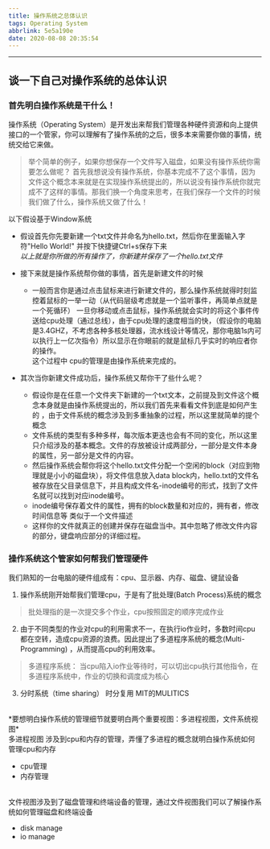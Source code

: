 ```yaml
---
title: 操作系统之总体认识
tags: Operating System
abbrlink: 5e5a190e
date: 2020-08-08 20:35:54
---
```


------
谈一下自己对操作系统的总体认识
------

### 首先明白操作系统是干什么！
操作系统（Operating System）是开发出来帮我们管理各种硬件资源和向上提供接口的一个管家，你可以理解有了操作系统的之后，很多本来需要你做的事情，统统交给它来做。
> 举个简单的例子，如果你想保存一个文件写入磁盘，如果没有操作系统你需要怎么做呢？ 首先我想说没有操作系统，你基本完成不了这个事情，因为文件这个概念本来就是在实现操作系统提出的，所以说没有操作系统你就完成不了这样的事情。那我们换一个角度来思考，在我们保存一个文件的时候我们做了什么，操作系统又做了什么！

以下假设基于Window系统
- 假设首先你先要新建一个txt文件并命名为hello.txt，然后你在里面输入字符"Hello World!" 并按下快捷键Ctrl+s保存下来<br>
*以上就是你所做的所有操作了，你新建并保存了一个hello.txt文件*


- 接下来就是操作系统帮你做的事情，首先是新建文件的时候
	- 一般而言你是通过点击鼠标来进行新建文件的，那么操作系统就得时刻监控着鼠标的一举一动（从代码层级考虑就是一个监听事件，再简单点就是一个死循环）
	一旦你移动或点击鼠标，操作系统就会实时的将这个事件传送给cpu处理（通过总线），由于cpu处理的速度相当的快，（假设你的电脑是3.4GHZ，不考虑各种多核处理器，流水线设计等情况，那你电脑1s内可以执行上一亿次指令）所以显示在你眼前的就是鼠标几乎实时的响应者你的操作。 <br> 这个过程中 cpu的管理是由操作系统来完成的。
- 其次当你新建文件成功后，操作系统又帮你干了些什么呢？ 
	- 假设你是在任意一个文件夹下新建的一个txt文本，之前提及到文件这个概念本身就是由操作系统提出的，所以我们首先来看看文件到底是如何产生的
	，由于文件系统的概念涉及到多重抽象的过程，所以这里就简单的提个概念
	- 文件系统的类型有多种多样，每次版本更迭也会有不同的变化，所以这里只介绍涉及的基本概念。文件的存放被设计成两部分，一部分是文件本身的属性，另一部分是文件的内容。
	- 然后操作系统会帮你将这个hello.txt文件分配一个空闲的block（对应到物理就是小小的磁盘块），将文件信息放入data block内，hello.txt的文件名被存放在父目录信息下，并且构成文件名-inode编号的形式，找到了文件名就可以找到对应inode编号。
	- inode编号保存着文件的属性，拥有的block数量和对应的，拥有者，修改时间信息等 类似于一个文件描述
	- 这样你的文件就真正的创建并保存在磁盘当中。其中忽略了修改文件内容的部分，键盘响应部分的详细过程。


### 操作系统这个管家如何帮我们管理硬件
我们熟知的一台电脑的硬件组成有：cpu、显示器、内存、磁盘、键鼠设备

1. 操作系统刚开始帮我们管理cpu，于是有了批处理(Batch Process)系统的概念

> 批处理指的是一次提交多个作业，cpu按照固定的顺序完成作业
2. 由于不同类型的作业对cpu的利用需求不一，在执行io作业时，多数时间cpu都在空转，造成cpu资源的浪费。因此提出了多道程序系统的概念(Multi-Programming)
，从而提高cpu的利用效率。
> 多道程序系统： 当cpu陷入io作业等待时，可以切出cpu执行其他指令，在多道程序系统中，作业的切换和调度成为核心

3. 分时系统（time sharing） 时分复用 MIT的MULITICS 
<br>
*要想明白操作系统的管理细节就要明白两个重要视图：多进程视图，文件系统视图*
<br>
多进程视图 涉及到cpu和内存的管理，弄懂了多进程的概念就明白操作系统如何管理cpu和内存

- cpu管理
- 内存管理
<br>
文件视图涉及到了磁盘管理和终端设备的管理，通过文件视图我们可以了解操作系统如何管理磁盘和终端设备

- disk manage
- io manage